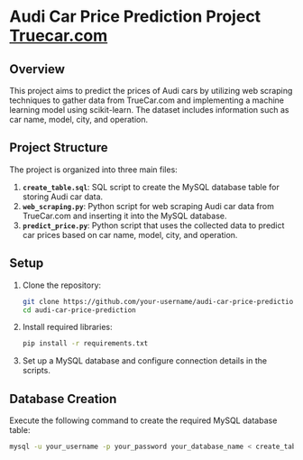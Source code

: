 # Audi Car Price Prediction Project <a href="https://www.truecar.com/used-cars-for-sale/listings/audi/?page=1">Truecar.com</a>

## Overview

This project aims to predict the prices of Audi cars by utilizing web scraping techniques to gather data from TrueCar.com and implementing a machine learning model using scikit-learn. The dataset includes information such as car name, model, city, and operation.

## Project Structure

The project is organized into three main files:

1. **`create_table.sql`**: SQL script to create the MySQL database table for storing Audi car data.
2. **`web_scraping.py`**: Python script for web scraping Audi car data from TrueCar.com and inserting it into the MySQL database.
3. **`predict_price.py`**: Python script that uses the collected data to predict car prices based on car name, model, city, and operation.

## Setup

1. Clone the repository:

    ```bash
    git clone https://github.com/your-username/audi-car-price-prediction.git
    cd audi-car-price-prediction
    ```

2. Install required libraries:

    ```bash
    pip install -r requirements.txt
    ```

3. Set up a MySQL database and configure connection details in the scripts.

## Database Creation

Execute the following command to create the required MySQL database table:

```bash
mysql -u your_username -p your_password your_database_name < create_table.sql
